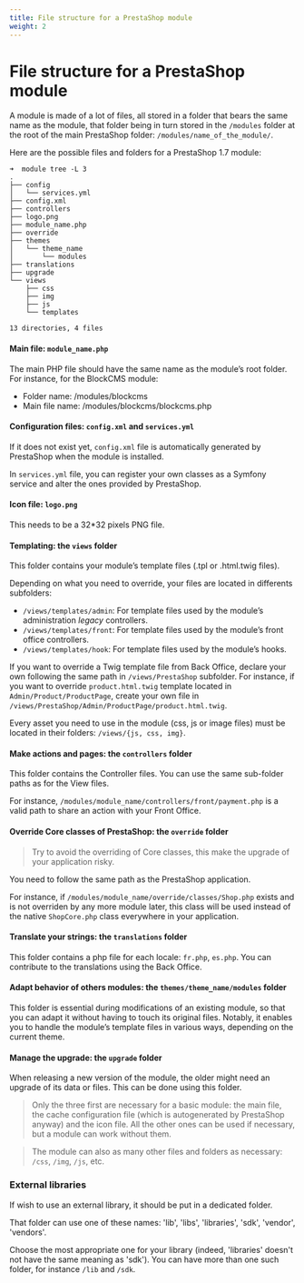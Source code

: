 ```yaml
---
title: File structure for a PrestaShop module
weight: 2
---
```


# File structure for a PrestaShop module

A module is made of a lot of files, all stored in a folder that bears
the same name as the module, that folder being in turn stored in the
`/modules` folder at the root of the main PrestaShop folder:
`/modules/name_of_the_module/`.

Here are the possible files and folders for a PrestaShop 1.7 module:

```
➜  module tree -L 3
.
├── config
│   └── services.yml
├── config.xml
├── controllers
├── logo.png
├── module_name.php
├── override
├── themes
│   └── theme_name
│       └── modules
├── translations
├── upgrade
└── views
    ├── css
    ├── img
    ├── js
    └── templates

13 directories, 4 files
```

#### Main file: `module_name.php`

The main PHP file should have the same name as the module’s root folder. For instance, for the BlockCMS module:

* Folder name: /modules/blockcms
* Main file name: /modules/blockcms/blockcms.php

#### Configuration files: `config.xml` and `services.yml`

If it does not exist yet, `config.xml` file is automatically generated by PrestaShop when the module is installed.

In `services.yml` file, you can register your own classes as a Symfony service and alter the ones provided by PrestaShop.

#### Icon file: `logo.png`

This needs to be a 32*32 pixels PNG file.

#### Templating: the `views` folder

This folder contains your module’s template files (.tpl or .html.twig files).

Depending on what you need to override, your files are located in differents subfolders:

* `/views/templates/admin`: For template files used by the module’s administration *legacy* controllers.
* `/views/templates/front`: For template files used by the module’s front office controllers.
* `/views/templates/hook`: For template files used by the module’s hooks.

If you want to override a Twig template file from Back Office, declare your own following the same path in
`/views/PrestaShop` subfolder. For instance, if you want to override `product.html.twig` template located in `Admin/Product/ProductPage`, create your own file in `/views/PrestaShop/Admin/ProductPage/product.html.twig`.

Every asset you need to use in the module (css, js or image files) must be located in their folders: `/views/{js, css, img}`.

#### Make actions and pages: the `controllers` folder

This folder contains the Controller files. You can use the same sub-folder paths as for the View files. 

For instance, `/modules/module_name/controllers/front/payment.php` is a valid path to share an action with your Front Office.

#### Override Core classes of PrestaShop: the `override` folder

> Try to avoid the overriding of Core classes, this make the upgrade of your application risky.

You need to follow the same path as the PrestaShop application.

For instance, if `/modules/module_name/override/classes/Shop.php` exists and is not overriden by any more module later, this class will be used instead of the native `ShopCore.php` class everywhere in your application.

#### Translate your strings: the `translations` folder

This folder contains a php file for each locale: `fr.php`, `es.php`. You can contribute to the translations using the Back Office.

#### Adapt behavior of others modules: the `themes/theme_name/modules` folder

This folder is essential during modifications of an existing module, so that you can adapt it without having to touch its original files. Notably, it enables you to handle the module’s template files in various ways, depending on the current theme.

#### Manage the upgrade: the `upgrade` folder

When releasing a new version of the module, the older might need an upgrade of its data or files. This can be done using this folder.


> Only the three first are necessary for a basic module: the main file, the cache configuration file (which is autogenerated by PrestaShop anyway) and the icon file. All the other ones can be used if necessary, but a module can work without them.

> The module can also as many other files and folders as necessary: `/css`, `/img`, `/js`, etc.

### External libraries

If wish to use an external library, it should be put in a dedicated
folder.

That folder can use one of these names: 'lib', 'libs', 'libraries',
'sdk', 'vendor', 'vendors'.

Choose the most appropriate one for your library (indeed, 'libraries'
doesn't not have the same meaning as 'sdk'). You can have more than one
such folder, for instance `/lib` and `/sdk`.
